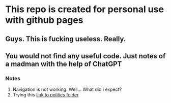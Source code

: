 # This repo is created for personal use with github pages

## Guys. This is fucking useless. Really.
## You would not find any useful code. Just notes of a madman with the help of ChatGPT

### Notes
1. Navigation is not working. Well... What did i expect?
2. Trying this [link to politics folder](../Frontier_main/Politics)

